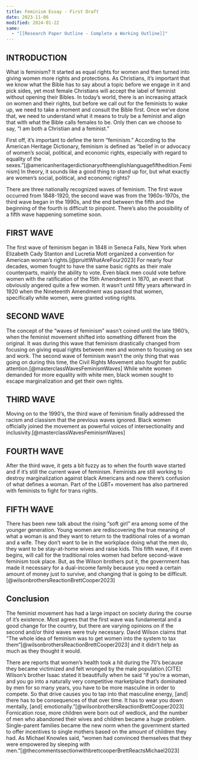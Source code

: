 ```yaml
---
title: Feminism Essay - First Draft
date: 2023-11-06
modified: 2024-01-22
same:
  - "[[Research Paper Outline - Complete a Working Outline]]"
---
```


## INTRODUCTION

What is feminism? It started as equal rights for women and then turned into giving women more rights and protections. As Christians, it’s important that we know what the Bible has to say about a topic before we engage in it and pick sides, yet most female Christians will accept the label of feminist without opening their Bibles. In today’s world, there is an increasing attack on women and their rights, but before we call out for the feminists to wake up, we need to take a moment and consult the Bible first. Once we’ve done that, we need to understand what it means to truly be a feminist and align that with what the Bible calls females to be. Only then can we choose to say, “I am both a Christian and a feminist.”

First off, it’s important to define the term “feminism.” According to the American Heritage Dictionary, feminism is defined as “belief in or advocacy of women’s social, political, and economic rights, especially with regard to equality of the sexes.”[@americanheritagerdictionaryoftheenglishlanguagefifthedition.Feminism] In theory, it sounds like a good thing to stand up for, but what exactly are women’s social, political, and economic rights?

There are three nationally recognized waves of feminism. The first wave occurred from 1848-1920, the second wave was from the 1960s-1970s, the third wave began in the 1990s, and the end between the fifth and the beginning of the fourth is difficult to pinpoint. There’s also the possibility of a fifth wave happening sometime soon.

## FIRST WAVE

The first wave of feminism began in 1848 in Seneca Falls, New York when Elizabeth Cady Stanton and Lucretia Mott organized a convention for American woman’s rights.[@pruittWhatAreFour2023] For nearly four decades, women fought to have the same basic rights as their male counterparts, mainly the ability to vote. Even black men could vote before women with the ratification of the 15th Amendment in 1870, an event that obviously angered quite a few women. It wasn’t until fifty years afterward in 1920 when the Nineteenth Amendment was passed that women, specifically white women, were granted voting rights.

## SECOND WAVE

The concept of the “waves of feminism” wasn’t coined until the late 1960’s, when the feminist movement shifted into something different from the original. It was during this wave that feminism drastically changed from focusing on giving equal rights between men and women to focusing on sex and work. The second wave of feminism wasn’t the only thing that was going on during this time, the Civil Rights Movement also fought for public attention.[@masterclassWavesFeminismWaves] While white women demanded for more equality with white men, black women sought to escape marginalization and get their own rights.

## THIRD WAVE

Moving on to the 1990’s, the third wave of feminism finally addressed the racism and classism that the previous waves ignored. Black women officially joined the movement as powerful voices of intersectionality and inclusivity.[@masterclassWavesFeminismWaves]

## FOURTH WAVE

After the third wave, it gets a bit fuzzy as to when the fourth wave started and if it’s still the current wave of feminism. Feminists are still working to destroy marginalization against black Americans and now there’s confusion of what defines a woman. Part of the LGBT+ movement has also partnered with feminists to fight for trans rights.

## FIFTH WAVE

There has been new talk about the rising “soft girl” era among some of the younger generation. Young women are rediscovering the true meaning of what a woman is and they want to return to the traditional roles of a woman and a wife. They don’t want to be in the workplace doing what the men do, they want to be stay-at-home wives and raise kids. This fifth wave, if it even begins, will call for the traditional roles women had before second-wave feminism took place. But, as the Wilson brothers put it, the government has made it necessary for a dual-income family because you need a certain amount of money just to survive, and changing that is going to be difficult.[@wilsonbrothersReactionBrettCooper2023]

## Conclusion

The feminist movement has had a large impact on society during the course of it’s existence. Most agrees that the first wave was fundamental and a good change for the country, but there are varying opinions on if the second and/or third waves were truly necessary. David Wilson claims that “The whole idea of feminism was to get women into the system to tax them”[@wilsonbrothersReactionBrettCooper2023] and it didn’t help as much as they thought it would.

There are reports that women’s health took a hit during the 70’s because they became victimized and felt wronged by the male population.[CITE] Wilson’s brother Isaac stated it beautifully when he said “if you’re a woman, and you go into a naturally very competitive marketplace that’s dominated by men for so many years, you have to be more masculine in order to compete. So that drive causes you to tap into that masculine energy, [and] there has to be consequences of that over time. It has to wear you down mentally, [and] emotionally.”[@wilsonbrothersReactionBrettCooper2023] Fornication rose, more children were born out of wedlock, and the number of men who abandoned their wives and children became a huge problem. Single-parent families became the new norm when the government started to offer incentives to single mothers based on the amount of children they had. As Michael Knowles said, “women had convinced themselves that they were empowered by sleeping with men.”[@thecommentssectionwithbrettcooperBrettReactsMichael2023]
